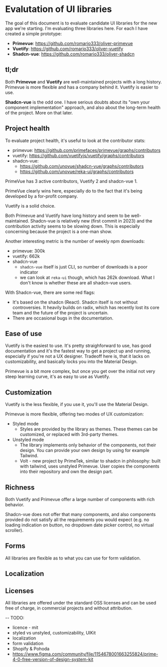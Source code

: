 # Evalutation of UI libraries

The goal of this document is to evaluate candidate UI libraries for the new app we're starting. I'm evaluating three libraries here. For each I have created a simple prototype:

- **Primevue**: https://github.com/romario333/oliver-primevue
- **Vuetify**: https://github.com/romario333/oliver-vuetify
- **Shadcn-vue**: https://github.com/romario333/oliver-shadcn

## tl;dr

Both **Primevue** and **Vuetify** are well-maintained projects with a long history. Primevue is more flexible and has a company behind it. Vuetify is easier to use.

**Shadcn-vue** is the odd one. I have serious doubts about its "own your component implementation" approach, and also about the long-term health of the project. More on that later.

## Project health

To evaluate project health, it's useful to look at the contributor stats:

- primevue: https://github.com/primefaces/primevue/graphs/contributors
- vuetify: https://github.com/vuetifyjs/vuetify/graphs/contributors
- shadcn-vue:
  - https://github.com/unovue/shadcn-vue/graphs/contributors
  - https://github.com/unovue/reka-ui/graphs/contributors

PrimeVue has 3 active contributors, Vuetify 2 and shadcn-vue 1.

PrimeVue clearly wins here, especially do to the fact that it's being developed by a for-profit company.

Vuetify is a solid choice.

Both Primevue and Vuetify have long history and seem to be well-maintained. Shadcn-vue is relatively new (first commit in 2023) and the contribution activity seems to be slowing down. This is especially concerning because the project is a one-man show.

Another interesting metric is the number of weekly npm downloads:

- primevue: 300k
- vuetify: 662k
- shadcn-vue
  - `shadcn-vue` itself is just CLI, so number of downloads is a poor indicator
  - we can look at `reka-ui` though, which has 262k download. What I don't know is whether these are all shadcn-vue users.

With Shadcn-vue, there are some red flags:

- It's based on the shadcn (React). Shadcn itself is not without controversies. It heavily builds on radix, which has recently lost its core team and the future of the project is uncertain.
- There are occasional bugs in the documentation.

## Ease of use

Vuetify is the easiest to use. It's pretty straighforward to use, has good documentation and it's the fastest way to get a project up and running, especially if you're not a UX designer. Tradeoff here is, that it lacks on customizability, and basically locks you into the Material Design.

Primevue is a bit more complex, but once you get over the initial not very steep learning curve, it's as easy to use as Vuetify.

## Customization

Vuetify is the less flexible, if you use it, you'll use the Material Design.

Primevue is more flexible, offering two modes of UX customization:

- Styled mode
  - Styles are provided by the library as themes. These themes can be customized, or replaced with 3rd-party themes.
- Unstyled mode
  - The library implements only behavior of the components, not their design. You can provide your own design by using for example Tailwind.
  - Volt - new project by PrimeTek, similar to shadcn in philosophy: built with tailwind, uses unstyled Primevue. User copies the components into their repository and own the design part.

## Richness

Both Vuetify and Primevue offer a large number of components with rich behavior.

Shadcn-vue does not offer that many components, and also components provided do not satisfy all the requirements you would expect (e.g. no loading indication on button, no dropdown date picker control, no virtual scroller).

## Forms

All libraries are flexible as to what you can use for form validation.

## Localization

## Licenses

All libraries are offered under the standard OSS licenses and can be used free of charge, in commercial projects and without attribution.

-- TODO:

- licence - mit
- styled vs unstyled, customizability, UIKit
- localization
- form validation
- Shopify & Pohoda
- https://www.figma.com/community/file/1154678001663255824/prime-4-0-free-version-of-design-system-kit
